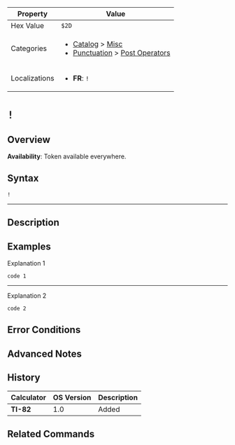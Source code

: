 | Property      | Value |
|---------------|-------|
| Hex Value     | `$2D`|
| Categories    | <ul><li>[Catalog](<../categories/Catalog.md>) > [Misc](<../categories/Catalog.md#Misc>)</li><li>[Punctuation](<../categories/Punctuation.md>) > [Post Operators](<../categories/Punctuation.md#Post Operators>)</li></ul> |
| Localizations | <ul><li><b>FR</b>: `!`</li></ul> |

# `!`

## Overview



<b>Availability</b>: Token available everywhere.

## Syntax
`!`

<hr>

## Description


## Examples

Explanation 1
```ti-basic
code 1
```
---
Explanation 2
```ti-basic
code 2
```

## Error Conditions


## Advanced Notes


## History
| Calculator | OS Version | Description |
|------------|------------|-------------|
| <b>TI-82</b> | 1.0 | Added |

## Related Commands

